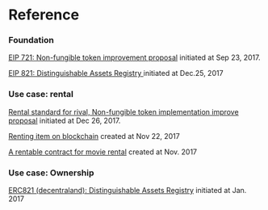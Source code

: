 # Reference

### 

### Foundation

[EIP 721: Non-fungible token improvement proposal](https://github.com/ethereum/eips/issues/721) initiated at Sep 23, 2017.

[EIP 821: Distinguishable Assets Registry ](https://github.com/ethereum/EIPs/issues/821)initiated at Dec.25, 2017



### Use case: rental

[Rental standard for rival, Non-fungible token implementation improve proposal](https://github.com/ethereum/EIPs/issues/809) initiated at Dec 26, 2017.

[Renting item on blockchain](https://hackernoon.com/renting-items-on-the-blockchain-de4e2663dfc6) created at Nov 22, 2017

[A rentable contract for movie rental](https://github.com/pabloruiz55/Rentable) created at Nov. 2017

### 

### Use case: Ownership

[ERC821 \(decentraland\): Distinguishable Assets Registry](https://github.com/decentraland/erc821) initiated at Jan. 2017

